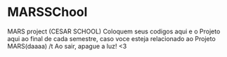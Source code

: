 # MARSSChool
MARS project (CESAR SCHOOL)
Coloquem seus codigos aqui e o Projeto aqui ao final de cada semestre, caso voce esteja relacionado ao Projeto MARS(daaaa) /t
Ao sair, apague a luz! <3
